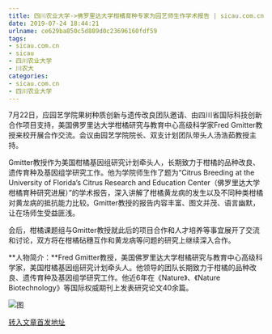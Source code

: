 ```yaml
---
title: 四川农业大学->佛罗里达大学柑橘育种专家为园艺师生作学术报告 | sicau.com.cn
date: 2019-07-24 18:44:21
urlname: ce629ba850c5d889d0c23696160fdf59
tags: 
- sicau.com.cn
- sicau
- 四川农业大学
- 川农大
categories:
- sicau.com.cn
- 四川农业大学
---
```



7月22日，应园艺学院果树种质创新与遗传改良团队邀请、由四川省国际科技创新合作项目支持，美国佛罗里达大学柑橘研究与教育中心高级科学家Fred Gmitter教授来校开展合作交流。会议由园艺学院院长、双支计划团队带头人汤浩茹教授主持。

Gmitter教授作为美国柑橘基因组研究计划牵头人，长期致力于柑橘的品种改良、遗传育种及基因组学研究工作。他为学院师生作了题为“Citrus Breeding at the University of Florida’s Citrus Research and Education Center（佛罗里达大学柑橘育种研究进展）”的学术报告，深入讲解了柑橘黄龙病的发生以及不同种类柑橘对黄龙病的抵抗能力比较。Gmitter教授的报告内容丰富、图文并茂、语言幽默，让在场师生受益匪浅。

会后，柑橘课题组与Gmitter教授就此后的项目合作和人才培养等事宜展开了交流和讨论，双方将在柑橘砧穗互作和黄龙病等问题的研究上继续深入合作。

**人物简介：**Fred Gmitter教授，美国佛罗里达大学柑橘研究与教育中心高级科学家，美国柑橘基因组研究计划牵头人。他领导的团队长期致力于柑橘的品种改良、遗传育种及基因组学研究工作。他近6年在《Nature》、《Nature Biotechnology》等国际权威期刊上发表研究论文40余篇。



![图](https://news.sicau.edu.cn/__local/E/EA/2F/C21791A773AB1B4FC53E3EE411D_E53C5472_5BD6.jpg)

[转入文章首发地址](https://news.sicau.edu.cn/info/1078/52666.htm)